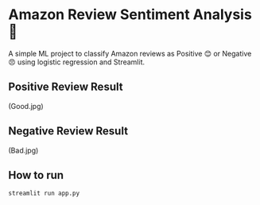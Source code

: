 # Amazon Review Sentiment Analysis 📝

A simple ML project to classify Amazon reviews as Positive 😊 or Negative 😠 using logistic regression and Streamlit.

## Positive Review Result
(Good.jpg)

## Negative Review Result
(Bad.jpg)

## How to run
```bash
streamlit run app.py



